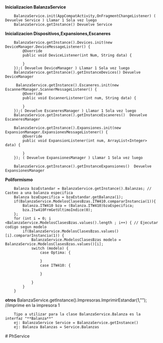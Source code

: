 **********************************************************Inicializacion BalanzaService**********************************************************

        BalanzaService.init(AppCompatActivity,OnFragmentChangeListener) ( Devuelve Service ) Llamar 1 Sola vez luego
        BalanzaService.getInstance() Devuelve Service

************************************************Inicializacion Dispositivos,Expansiones,Escaneres************************************************

        BalanzaService.getInstance().Devices.init(new DeviceManager.DeviceMessageListener() {
            @Override
            public void DeviceListener(int Num, String data) {
                
            }
        });( Devuelve DeviceManager ) Llamar 1 Sola vez luego
        BalanzaService.getInstance().getInstanceDevices() Devuelve DeviceManager

         BalanzaService.getInstance().Escaneres.init(new EscannerManager.ScannerMessageListener() {
            @Override
            public void EscannerListener(int num, String data) {
                
            }
        });( Devuelve EscaneresManager ) Llamar 1 Sola vez luego
        BalanzaService.getInstance().getInstanceEscaneres()  Devuelve EscaneresManager

        BalanzaService.getInstance().Expansiones.init(new ExpansionManager.ExpansionesMessageListener() {
            @Override
            public void ExpansionListener(int num, ArrayList<Integer> data) {
                
            }
        }); ( Devuelve ExpansionesManager ) Llamar 1 Sola vez luego 
        
        BalanzaService.getInstance().getInstanceExpansiones()  Devuelve ExpansionesManager

****************************************************************Poliformismo****************************************************************

        Balanza bzaEstandar = BalanzaService.getInstance().Balanzas; // Casteo a una balanza especifica
        Balanza bzaEspecifica = bzaEstandar.getBalanza(1);
        if(BalanzaService.ModelosClasesBzas.ITW410.compararInstancia(1)){
            Balanza.ITW410 bza = (Balanza.ITW410)bzaEspecifica;
            bza.Itw410FrmGetUltimoIndice(0);
        };
        for (int i = 0; i <BalanzaService.ModelosClasesBzas.values().length ; i++) { // Ejecutar codigo segun modelo
            if(BalanzaService.ModelosClasesBzas.values()[i].compararInstancia(1)) {
                BalanzaService.ModelosClasesBzas modelo = BalanzaService.ModelosClasesBzas.values()[i];
                switch (modelo) {
                    case Optima: {
                       
                    }
                    case ITW410: {

                    }
                    
                }
            }
        }
        
****************************************************************otros****************************************************************
        BalanzaService.getInstance().Impresoras.ImprimirEstandar(1,""); //imprime en la impresora 1



        Tipo a utilizar para la clase BalanzaService.Balanza es la interfaz "**Balanza**"
        ej: BalanzaService Service = BalanzaService.getInstance()
        ej: Balanza Balanzas = Service.Balanzas


        
#   P h S e r v i c e  
 